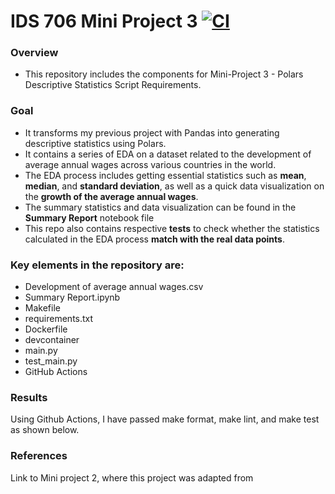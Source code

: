 # IDS 706 Mini Project 3 [![CI](https://github.com/nogibjj/Jaxon-Yue-IDS-706-Mini-Project-3/actions/workflows/cicd.yml/badge.svg)](https://github.com/nogibjj/Jaxon-Yue-IDS-706-Mini-Project-3/actions/workflows/cicd.yml)
### Overview
* This repository includes the components for Mini-Project 3 - Polars Descriptive Statistics Script
Requirements.

### Goal
* It transforms my previous project with Pandas into generating descriptive statistics using Polars.
* It contains a series of EDA on a dataset related to the development of average annual wages across various countries in the world.
* The EDA process includes getting essential statistics such as **mean**, **median**, and **standard deviation**, as well as a quick data visualization on the **growth of the average annual wages**.
* The summary statistics and data visualization can be found in the **Summary Report** notebook file
* This repo also contains respective **tests** to check whether the statistics calculated in the EDA process **match with the real data points**.

### Key elements in the repository are:
* Development of average annual wages.csv
* Summary Report.ipynb
* Makefile
* requirements.txt
* Dockerfile
* devcontainer
* main.py
* test_main.py
* GitHub Actions

### Results
Using Github Actions, I have passed make format, make lint, and make test as shown below.

### References
Link to Mini project 2, where this project was adapted from
